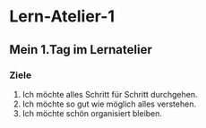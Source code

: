 # Lern-Atelier-1
## Mein 1.Tag im Lernatelier
### Ziele
1. Ich möchte alles Schritt für Schritt durchgehen.
2. Ich möchte so gut wie möglich alles verstehen.
3. Ich möchte schön organisiert bleiben.
